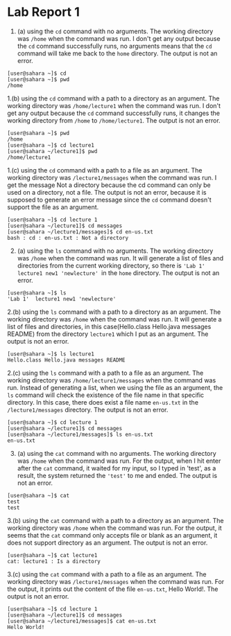 # Lab Report 1

1. (a) using the `cd` command with no arguments.
    The working directory was `/home` when the command was run. I don't get any output because the `cd` command successfully runs, no arguments means that the `cd` command will take me back to the `home` directory. The output is not an error.
   
```
[user@sahara ~]$ cd
[user@sahara ~]$ pwd
/home
```
1.(b)  using the `cd` command with a path to a directory as an argument.
    The working directory was `/home/lecture1` when the command was run. I don't get any output because the `cd` command successfully runs, it changes the working directory from
   `/home` to `/home/lecture1`. The output is not an error. 
   
```
[user@sahara ~]$ pwd
/home
[user@sahara ~]$ cd lecture1
[user@sahara ~/lecture1]$ pwd
/home/lecture1
```

1.(c)  using the `cd` command with a path to a file as an argument.
   The working directory was `/lecture1/messages` when the command was run. I get the message Not a directory because the cd command can only be used on a directory, not a file. The output is not an error, because it is supposed to generate an error message since the `cd` command doesn't support the file as an argument. 

```
[user@sahara ~]$ cd lecture 1
[user@sahara ~/lecture1]$ cd messages
[user@sahara ~/lecture1/messages]$ cd en-us.txt
bash : cd : en-us.txt : Not a directory
```

2. (a) using the `ls` command with no arguments.
    The working directory was `/home` when the command was run. It will generate a list of files and directories from the current working directory, so there is `'Lab 1'  lecture1 new1 'newlecture' `in the `home` directory. The output is not an error.

```
[user@sahara ~]$ ls
'Lab 1'  lecture1 new1 'newlecture'
```

2.(b) using the `ls` command with a path to a directory as an argument.
     The working directory was `/home` when the command was run. It will generate a list of files and directories, in this case(Hello.class Hello.java messages README) from the directory `lecture1` which I put as an argument. The output is not an error. 

```
[user@sahara ~]$ ls lecture1
Hello.class Hello.java messages README
```

2.(c) using the `ls` command with a path to a file as an argument.
     The working directory was `/home/lecture1/messages` when the command was run. Instead of generating a list, when we using the file as an argument, the `ls` command will check the existence of the file name in that specific directory. In this case, there does exist a file name `en-us.txt` in the `/lecture1/messages` directory. The output is not an error. 
```
[user@sahara ~]$ cd lecture 1
[user@sahara ~/lecture1]$ cd messages
[user@sahara ~/lecture1/messages]$ ls en-us.txt
en-us.txt
```

3. (a) using the `cat` command with no arguments.
    The working directory was `/home` when the command was run. For the output, when I hit enter after the `cat` command, it waited for my input, so I typed in 'test', as a result, the system returned the `'test'` to me and ended. The output is not an error. 

```
[user@sahara ~]$ cat
test
test
```

3.(b) using the `cat` command with a path to a directory as an argument.
    The working directory was `/home` when the command was run. For the output, it seems that the `cat` command only accepts file or blank as an argument, it does not support directory as an argument. The output is not an error. 
    
```
[user@sahara ~]$ cat lecture1
cat: lecture1 : Is a directory
```

3.(c)  using the `cat` command with a path to a file as an argument.
    The working directory was `/lecture1/messages` when the command was run. For the output, it prints out the content of the file `en-us.txt`, Hello World!. The output is not an error. 
 ```
[user@sahara ~]$ cd lecture 1
[user@sahara ~/lecture1]$ cd messages
[user@sahara ~/lecture1/messages]$ cat en-us.txt
Hello World!
```
    




